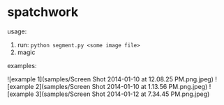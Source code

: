 spatchwork
==========

usage:

1. run: `python segment.py <some image file>`
2. magic

examples:

![example 1](samples/Screen Shot 2014-01-10 at 12.08.25 PM.png.jpeg)
![example 2](samples/Screen Shot 2014-01-10 at 1.13.56 PM.png.jpeg)
![example 3](samples/Screen Shot 2014-01-12 at 7.34.45 PM.png.jpeg)
